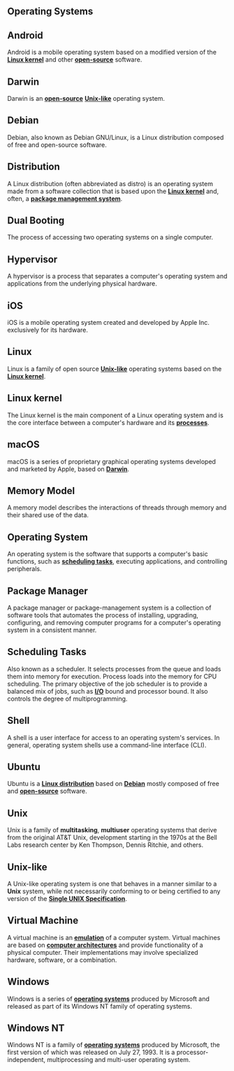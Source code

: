 ## Operating Systems

## Android

Android is a mobile operating system based on a modified version of the **[Linux kernel](https://github.com/non-binary/glossary/blob/main/os.md#linux-kernel)** and other **[open-source](https://github.com/non-binary/glossary/blob/main/misc.md#open-source)** software.

## Darwin

Darwin is an **[open-source](https://github.com/non-binary/glossary/blob/main/misc.md#open-source)** **[Unix-like](https://github.com/non-binary/glossary/blob/main/os.md#unix-like)** operating system.

## Debian

Debian, also known as Debian GNU/Linux, is a Linux distribution composed of free and open-source software.

## Distribution

A Linux distribution (often abbreviated as distro) is an operating system made from a software collection that is based upon the **[Linux kernel](https://github.com/non-binary/glossary/blob/main/os.md#linux-kernel)** and, often, a **[package management system](https://github.com/non-binary/glossary/blob/main/os.md#package-manager)**.

## Dual Booting

The process of accessing two operating systems on a single computer.

## Hypervisor

A hypervisor is a process that separates a computer's operating system and applications from the underlying physical hardware.

## iOS 

iOS is a mobile operating system created and developed by Apple Inc. exclusively for its hardware.

## Linux

Linux is a family of open source **[Unix-like](https://github.com/non-binary/glossary/blob/main/os.md#unix-like)** operating systems based on the **[Linux kernel](https://github.com/non-binary/glossary/blob/main/os.md#linux-kernel)**.

## Linux kernel

The Linux kernel is the main component of a Linux operating system and is the core interface between a computer's hardware and its **[processes](https://github.com/non-binary/glossary/blob/main/hardware.md#processes)**.

## macOS

macOS is a series of proprietary graphical operating systems developed and marketed by Apple, based on **[Darwin](https://github.com/non-binary/glossary/blob/main/os.md#darwin)**.

## Memory Model

A memory model describes the interactions of threads through memory and their shared use of the data.

## Operating System

An operating system is the software that supports a computer's basic functions, such as **[scheduling tasks](https://github.com/non-binary/glossary/blob/main/os.md#scheduling-tasks)**, executing applications, and controlling peripherals.

## Package Manager

A package manager or package-management system is a collection of software tools that automates the process of installing, upgrading, configuring, and removing computer programs for a computer's operating system in a consistent manner.

## Scheduling Tasks

Also known as a scheduler. It selects processes from the queue and loads them into memory for execution. Process loads into the memory for CPU scheduling. The primary objective of the job scheduler is to provide a balanced mix of jobs, such as **[I/O](https://github.com/non-binary/glossary/blob/main/hardware.md#io)** bound and processor bound. It also controls the degree of multiprogramming.

## Shell

A shell is a user interface for access to an operating system's services. In general, operating system shells use a command-line interface (CLI).

## Ubuntu

Ubuntu is a **[Linux distribution](https://github.com/non-binary/glossary/blob/main/os.md#distribution)** based on **[Debian](https://github.com/non-binary/glossary/blob/main/os.md#debian)** mostly composed of free and **[open-source](https://github.com/non-binary/glossary/blob/main/misc.md#open-source)** software.

## Unix

Unix is a family of **multitasking**, **multiuser** operating systems that derive from the original AT&T Unix, development starting in the 1970s at the Bell Labs research center by Ken Thompson, Dennis Ritchie, and others.

## Unix-like

A Unix-like operating system is one that behaves in a manner similar to a **Unix** system, while not necessarily conforming to or being certified to any version of the **[Single UNIX Specification](https://pubs.opengroup.org/onlinepubs/7908799/)**.

## Virtual Machine

A virtual machine is an **[emulation](https://github.com/non-binary/glossary/blob/main/misc.md#emulation)** of a computer system. Virtual machines are based on **[computer architectures](https://github.com/non-binary/glossary/blob/main/hardware.md#architecture)** and provide functionality of a physical computer. Their implementations may involve specialized hardware, software, or a combination.

## Windows

Windows is a series of **[operating systems](https://github.com/non-binary/glossary/blob/main/os.md#operating-system)** produced by Microsoft and released as part of its Windows NT family of operating systems.

## Windows NT

Windows NT is a family of **[operating systems](https://github.com/non-binary/glossary/blob/main/os.md#operating-system)** produced by Microsoft, the first version of which was released on July 27, 1993. It is a processor-independent, multiprocessing and multi-user operating system.
